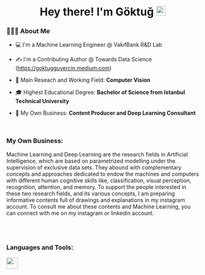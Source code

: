 <h1 align="center"> Hey there! I'm Göktuğ <img src="https://github.com/souvikguria98/souvikguria98/blob/master/Hi.gif" width="25"></h1>


<h3> 👨🏻‍💻 About Me </h3>

- 💻 I'm a Machine Learning Engineer @ VakıfBank R&D Lab

- ✍️ I'm a Contributing Author @ Towards Data Science (https://goktugguvercin.medium.com)

- 🔭 Main Reseach and Working Field: **Computer Vision**

- 🎓 Highest Educational Degree: **Bachelor of Science from Istanbul Technical University**

- 🧠 My Own Business: **Content Producer and Deep Learning Consultant**

<br />

### My Own Business:

Machine Learning and Deep Learning are the research fields in Artificial Intelligence, which are based on parametrized modelling under the supervision of exclusive data sets. They abound with complementary concepts and approaches dedicated to endow the machines and computers with different human cognitive skills like, classification, visual perception, recognition, attention, and memory. To support the people interested in these two research fields, and its various concepts, I am preparing informative contents full of drawings and explanations in my instagram account. To consult me about these contents and Machine Learning, you can connect with me on my instagram or linkedin account. 


<br><br>
<h3 align="left">Languages and Tools:</h3>
<code><img width="30" height="30" src="https://upload.wikimedia.org/wikipedia/commons/a/ae/Keras_logo.svg" ></code>

<br><br>





<!--
**GoktugGuvercin/GoktugGuvercin** is a ✨ _special_ ✨ repository because its `README.md` (this file) appears on your GitHub profile.

Here are some ideas to get you started:

- 🔭 I’m currently working on ...
- 🌱 I’m currently learning ...
- 👯 I’m looking to collaborate on ...
- 🤔 I’m looking for help with ...
- 💬 Ask me about ...
- 📫 How to reach me: ...
- 😄 Pronouns: ...
- ⚡ Fun fact: ...
-->
